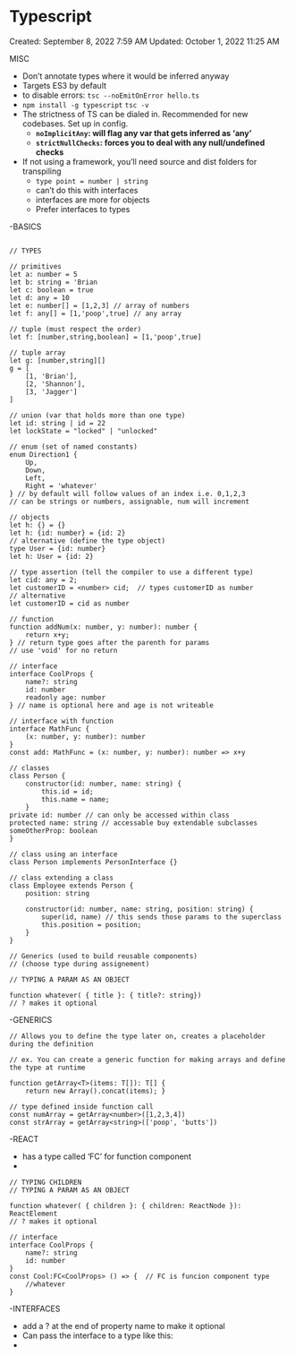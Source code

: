 # Typescript

Created: September 8, 2022 7:59 AM
Updated: October 1, 2022 11:25 AM

MISC

- Don’t annotate types where it would be inferred anyway
- Targets ES3 by default
- to disable errors: `tsc --noEmitOnError hello.ts`
- `npm install -g typescript`  `tsc -v`
- The strictness of TS can be dialed in. Recommended for new codebases. Set up in config.
    - **`noImplicitAny`: will flag any var that gets inferred as ‘any’**
    - **`strictNullChecks`: forces you to deal with any null/undefined checks**
- If not using a framework, you’ll need source and dist folders for transpiling
    - `type point = number | string`
    - can’t do this with interfaces
    - interfaces are more for objects
    - Prefer interfaces to types

-BASICS

```tsx

// TYPES

// primitives
let a: number = 5
let b: string = 'Brian
let c: boolean = true
let d: any = 10
let e: number[] = [1,2,3] // array of numbers
let f: any[] = [1,'poop',true] // any array

// tuple (must respect the order)
let f: [number,string,boolean] = [1,'poop',true]

// tuple array
let g: [number,string][]
g = [
	[1, 'Brian'],
	[2, 'Shannon'],
	[3, 'Jagger']
]

// union (var that holds more than one type)
let id: string | id = 22
let lockState = "locked" | "unlocked"

// enum (set of named constants)
enum Direction1 {
	Up,
	Down,
	Left,
	Right = 'whatever'
} // by default will follow values of an index i.e. 0,1,2,3 
// can be strings or numbers, assignable, num will increment

// objects
let h: {} = {}
let h: {id: number} = {id: 2}
// alternative (define the type object)
type User = {id: number}
let h: User = {id: 2}

// type assertion (tell the compiler to use a different type) 
let cid: any = 2;
let customerID = <number> cid;  // types customerID as number
// alternative
let customerID = cid as number

// function
function addNum(x: number, y: number): number {
	return x+y;
} // return type goes after the parenth for params
// use 'void' for no return

// interface
interface CoolProps {
	name?: string
	id: number
	readonly age: number
} // name is optional here and age is not writeable

// interface with function
interface MathFunc {
	(x: number, y: number): number
}
const add: MathFunc = (x: number, y: number): number => x+y

// classes
class Person {
	constructor(id: number, name: string) {
		this.id = id;
		this.name = name;
	}
private id: number // can only be accessed within class
protected name: string // accessable buy extendable subclasses
someOtherProp: boolean
}

// class using an interface
class Person implements PersonInterface {}

// class extending a class
class Employee extends Person {
	position: string

	constructor(id: number, name: string, position: string) {
		super(id, name) // this sends those params to the superclass
		this.position = position;
	}
}

// Generics (used to build reusable components) 
// (choose type during assignement)

// TYPING A PARAM AS AN OBJECT

function whatever( { title }: { title?: string}) 
// ? makes it optional
```

-GENERICS

```tsx
// Allows you to define the type later on, creates a placeholder during the definition

// ex. You can create a generic function for making arrays and define the type at runtime

function getArray<T>(items: T[]): T[] {
	return new Array().concat(items); }

// type defined inside function call
const numArray = getArray<number>([1,2,3,4])
const strArray = getArray<string>(['poop', 'butts']) 
```

-REACT

- has a type called ‘FC’ for function component
- 

```tsx
// TYPING CHILDREN
// TYPING A PARAM AS AN OBJECT

function whatever( { children }: { children: ReactNode }): ReactElement
// ? makes it optional

// interface
interface CoolProps {
	name?: string
	id: number
}
const Cool:FC<CoolProps> () => {  // FC is funcion component type
	//whatever
}
```

-INTERFACES

- add a ? at the end of property name to make it optional
- Can pass the interface to a type like this:
- 

```tsx

```